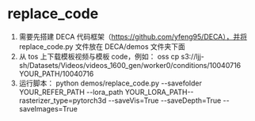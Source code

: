 # replace_code

1. 需要先搭建 DECA 代码框架（https://github.com/yfeng95/DECA），并将 replace_code.py 文件放在 DECA/demos 文件夹下面
2. 从 tos 上下载模板视频与模板 code，例如： oss cp s3://ljj-sh/Datasets/Videos/videos_1600_gen/worker0/conditions/10040716   YOUR_PATH/10040716
3. 运行脚本： python demos/replace_code.py --savefolder YOUR_REFER_PATH --lora_path YOUR_LORA_PATH--rasterizer_type=pytorch3d --saveVis=True --saveDepth=True --saveImages=True 